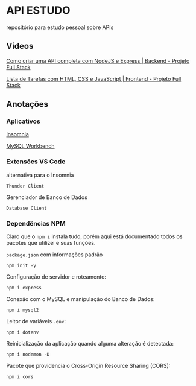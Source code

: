 # API ESTUDO
repositório para estudo pessoal sobre APIs

## Vídeos
[Como criar uma API completa com NodeJS e Express | Backend - Projeto Full Stack](https://www.youtube.com/watch?v=Cdu0WJhI-d8)

[Lista de Tarefas com HTML, CSS e JavaScript | Frontend - Projeto Full Stack](https://www.youtube.com/watch?v=YVsNVPFOEuk)

## Anotações

### Aplicativos

[Insomnia](https://insomnia.rest/download)

[MySQL Workbench](https://dev.mysql.com/downloads/)

### Extensões VS Code

alternativa para o Insomnia

	Thunder Client

Gerenciador de Banco de Dados

	Database Client

### Dependências NPM
Claro que o `npm i` instala tudo, porém aqui está documentado todos os pacotes que utilizei e suas funções.

`package.json` com informações padrão

	npm init -y

Configuração de servidor e roteamento:

	npm i express

Conexão com o MySQL e manipulação do Banco de Dados:

	npm i mysql2

Leitor de variáveis `.env`:

	npm i dotenv

Reinicialização da aplicação quando alguma alteração é detectada:

	npm i nodemon -D

Pacote que providencia o Cross-Origin Resource Sharing (CORS):

	npm i cors